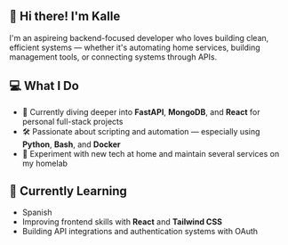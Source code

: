 ## 👋 Hi there! I'm Kalle

I'm an aspireing backend-focused developer who loves building clean, efficient systems — whether it's automating home services, building management tools, or connecting systems through APIs.

## 💻 What I Do

- 🧠 Currently diving deeper into **FastAPI**, **MongoDB**, and **React** for personal full-stack projects
- 🛠️ Passionate about scripting and automation — especially using **Python**, **Bash**, and **Docker**
- 🧪 Experiment with new tech at home and maintain several services on my homelab


## 🌱 Currently Learning

- Spanish
- Improving frontend skills with **React** and **Tailwind CSS**
- Building API integrations and authentication systems with OAuth
<!--
**KalleL94/KalleL94** is a ✨ _special_ ✨ repository because its `README.md` (this file) appears on your GitHub profile.

Here are some ideas to get you started:

- 🔭 I’m currently working on ...
- 🌱 I’m currently learning ...
- 👯 I’m looking to collaborate on ...
- 🤔 I’m looking for help with ...
- 💬 Ask me about ...
- 📫 How to reach me: ...
- 😄 Pronouns: ...
- ⚡ Fun fact: ...
-->
